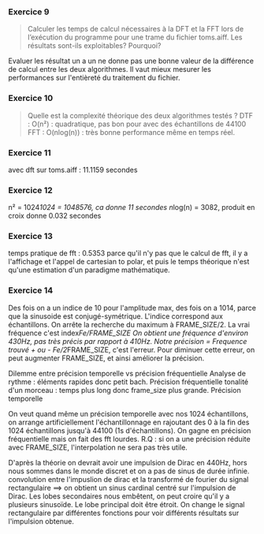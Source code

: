 ### Exercice 9
> Calculer les temps de calcul nécessaires à la DFT et la FFT lors de l’exécution du programme pour une trame du fichier toms.aiff. Les résultats sont-ils exploitables? Pourquoi?

Evaluer les résultat un a un ne donne pas une bonne valeur de la différence de calcul entre les deux algorithmes. Il vaut mieux mesurer les performances sur l'entièreté du traitement du fichier.


### Exercice 10
> Quelle est la complexité théorique des deux algorithmes testés ?
DTF : O(n²) : quadratique, pas bon pour avec des échantillons de 44100
FFT : O(nlog(n)) : très bonne performance même en temps réel.

### Exercice 11
avec dft sur toms.aiff : 11.1159 secondes

### Exercice 12
n² = 1024*1024 = 1048576, ca donne 11 secondes
n*log(n) = 3082, produit en croix donne 0.032 secondes

### Exercice 13
temps pratique de fft : 0.5353
parce qu'il n'y pas que le calcul de fft, il y a l'affichage et l'appel de cartesian to polar, et puis le temps théorique n'est qu'une estimation d'un paradigme mathématique.

### Exercice 14
Des fois on a un indice de 10 pour l'amplitude max, des fois on a 1014, parce que la sinusoide est conjugé-symétrique.
L'indice correspond aux échantillons. On arrête la recherche du maximum à FRAME_SIZE/2.
La vrai fréquence c'est index*Fe/FRAME_SIZE
On obtient une fréquence d'environ 430Hz, pas très précis par rapport à 410Hz.
Notre précision = Frequence trouvé + ou - Fe/2*FRAME_SIZE, c'est l'erreur.
Pour diminuer cette erreur, on peut augmenter FRAME_SIZE, et ainsi améliorer la précision.

Dilemme entre précision temporelle vs précision fréquentielle
Analyse de rythme : éléments rapides donc petit bach. Précision fréquentielle
tonalité d'un morceau : temps plus long donc frame_size plus grande. Précision temporelle

On veut quand même un précision temporelle avec nos 1024 échantillons, on arrange artificiellement l'échantillonnage en rajoutant
des 0 à la fin des 1024 échantillons jusqu'à 44100 (1s d'échantillons). On gagne en précision fréquentielle mais on fait des fft lourdes.
R.Q : si on a une précision réduite avec FRAME_SIZE, l'interpolation ne sera pas très utile.

D'après la théorie on devrait avoir une impulsion de Dirac en 440Hz, hors nous sommes dans le monde discret et on a pas de sinus de durée infinie.
convolution entre l'impuslion de dirac et la transformé de fourier du signal rectangulaire ==> on obtient un sinus cardinal centré sur
l'impulsion de Dirac.
Les lobes secondaires nous embêtent, on peut croire qu'il y a plusieurs sinusoïde. Le lobe principal doit être étroit.
On change le signal rectangulaire par différentes fonctions pour voir différents résultats sur l'impulsion obtenue.